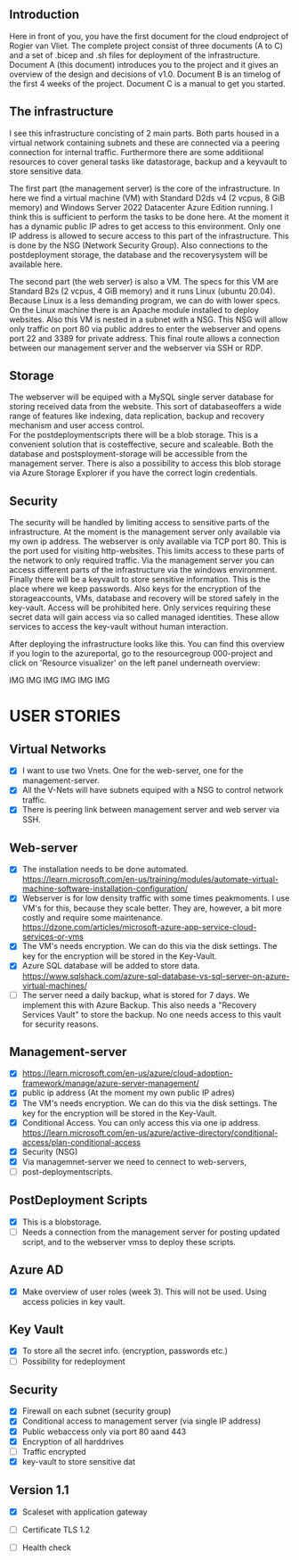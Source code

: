 ## Introduction  
Here in front of you, you have the first document for the cloud endproject of Rogier van Vliet. The complete project consist of three documents (A to C) and a set of .bicep and .sh files for deployment of the infrastructure.
Document A (this document) introduces you to the project and it gives an overview of the design and decisions of v1.0.
Document B is an timelog of the first 4 weeks of the project.
Document C is a manual to get you started.

## The infrastructure  
I see this infrastructure concisting of 2 main parts. Both parts housed in a virtual network containing subnets and these are connected via a peering connection for internal traffic. Furthermore there are some additiional resources to cover general tasks like datastorage, backup and a keyvault to store sensitive data.

The first part (the management server) is the core of the infrastructure. In here we find a virtual machine (VM) with Standard D2ds v4 (2 vcpus, 8 GiB memory) and Windows Server 2022 Datacenter Azure Edition running. I think this is sufficient to perform the tasks to be done here. 
At the moment it has a dynamic public IP adres to get access to this environment. Only one IP address is allowed to secure access to this part of the infrastructure. This is done by the NSG (Network Security Group).
Also connections to the postdeployment storage, the database and the recoverysystem will be available here.  

The second part (the web server) is also a VM. The specs for this VM are Standard B2s (2 vcpus, 4 GiB memory) and it runs Linux (ubuntu 20.04). Because Linux is a less demanding program, we can do with lower specs. On the Linux machine there is an Apache module installed to deploy websites. Also this VM is nested in a subnet with a NSG. This NSG will allow only traffic on port 80 via public addres to enter the webserver and opens port 22 and 3389 for private address. This final route allows a connection between our management server and the webserver via SSH or RDP.  

## Storage  
The webserver will be equiped with a MySQL single server database for storing received data from the website. This sort of  databaseoffers a wide range of features like indexing, data replication, backup and recovery mechanism and user access control.  
For the postdeploymentscripts there will be a blob storage. This is a convenient solution that is costeffective, secure and scaleable. Both the database and postsployment-storage will be accessible from the management server. There is also a possibility to access this blob storage via Azure Storage Explorer if you have the correct login credentials.

## Security
The security will be handled by limiting access to sensitive parts of the infrastructure. At the moment is the management server only available via my own ip address. The webserver is only available via TCP port 80. This is the port used for visiting http-websites. This limits access to these parts of the network to only required traffic. Via the management server you can access different parts of the infrastructure via the windows environment.
Finally there will be a keyvault to store sensitive information. This is the place where we keep passwords. Also keys for the encryption of the storageaccounts, VMs, database and recovery will be stored safely in the key-vault. Access will be prohibited here. Only services requiring these secret data will gain access via so called managed identities. These allow services to access the key-vault without human interaction.  

After deploying the infrastructure looks like this. You can find this overview if you login to the azureportal, go to the resourcegroup 000-project and click on 'Resource visualizer' on the left panel underneath overview:

IMG IMG IMG IMG IMG IMG

# USER STORIES  
## Virtual Networks
  - [x] I want to use two Vnets. One for the web-server, one for the management-server.
  - [x] All the V-Nets will have subnets equiped with a NSG to control network traffic.
  - [x] There is peering link between management server and web server via SSH.

## Web-server  
  - [x] The installation needs to be done automated.
        https://learn.microsoft.com/en-us/training/modules/automate-virtual-machine-software-installation-configuration/
  - [x] Webserver is for low density traffic with some times peakmoments. I use VM's for this, because they scale better. They are, however, a bit more costly and require some maintenance.  
        https://dzone.com/articles/microsoft-azure-app-service-cloud-services-or-vms  
  - [x] The VM's needs encryption. We can do this via the disk settings. The key for the encryption will be stored in the Key-Vault.
  - [x] Azure SQL database will be added to store data.
        https://www.sqlshack.com/azure-sql-database-vs-sql-server-on-azure-virtual-machines/  
  - [ ] The server need a daily backup, what is stored for 7 days. We implement this with Azure Backup. This also needs a "Recovery Services Vault" to store the backup. No one needs access to this vault for security reasons.

## Management-server  
  - [x] https://learn.microsoft.com/en-us/azure/cloud-adoption-framework/manage/azure-server-management/
  - [x] public ip address (At the moment my own public IP adres)
  - [x] The VM's needs encryption. We can do this via the disk settings. The key for the encryption will be stored in the Key-Vault.
  - [x] Conditional Access. You can only access this via one ip address.
        https://learn.microsoft.com/en-us/azure/active-directory/conditional-access/plan-conditional-access
  - [x] Security (NSG)  
  - [x] Via managemnet-server we need to cennect to web-servers,
  - [ ] post-deploymentscripts.
    
## PostDeployment Scripts
  - [x] This is a blobstorage. 
  - [ ] Needs a connection from the management server for posting updated script, and to the webserver vmss to deploy these scripts.

## Azure AD
  - [x] Make overview of user roles (week 3). This will not be used. Using access policies in key vault.

## Key Vault
  - [x] To store all the secret info. (encryption, passwords etc.)
  - [ ] Possibility for redeployment

## Security
  - [x] Firewall on each subnet (security group)
  - [x] Conditional access to management server (via single IP address)
  - [x] Public webaccess only via port 80 aand 443
  - [x] Encryption of all harddrives  
  - [ ] Traffic encrypted
  - [x] key-vault to store sensitive dat

## Version 1.1
 - [x] Scaleset with application gateway
 - [ ] Certificate TLS 1.2
 - [ ] Health check




